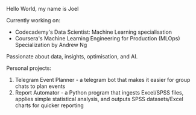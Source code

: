 Hello World, my name is Joel

Currently working on:
- Codecademy's Data Scientist: Machine Learning specialisation
- Coursera's Machine Learning Engineering for Production (MLOps) Specialization by Andrew Ng

Passionate about data, insights, optimisation, and AI.

Personal projects:
1) Telegram Event Planner - a telegram bot that makes it easier for group chats to plan events 
2) Report Automator - a Python program that ingests Excel/SPSS files, applies simple statistical analysis, and outputs SPSS datasets/Excel charts for quicker reporting
